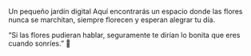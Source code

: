 Un pequeño jardín digital
Aquí encontrarás un espacio donde las flores nunca se marchitan, siempre florecen y esperan alegrar tu día.  

“Si las flores pudieran hablar, seguramente te dirían lo bonita que eres cuando sonríes.” 🌷
